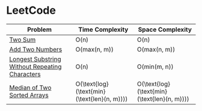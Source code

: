 # LeetCode

|                   Problem                                                                                                 | Time Complexity                            | Space Complexity                          |
|---------------------------------------------------------------------------------------------------------------------------|--------------------------------------------|-------------------------------------------|
|[Two Sum](https://github.com/datttrian/leetcode/tree/main/src/two-sum)                                                     |O(n)                                        |O(n)                                       |
|[Add Two Numbers](https://github.com/datttrian/leetcode/tree/main/src/add-two-numbers)                                     |O(max(n, m))                                |O(max(n, m))                               |
|[Longest Substring Without Repeating Characters](https://github.com/datttrian/leetcode/tree/main/src/add-two-numbers)      |O(n)                                        |O(min(m, n))                               |
|[Median of Two Sorted Arrays](https://github.com/datttrian/leetcode/tree/main/src/median-of-two-sorted-arrays)             |O(\text{log}(\text{min}(\text{len}(n, m)))) |O(\text{log}(\text{min}(\text{len}(n, m))))|

<!-- |[Longest Palindromic Substring](https://github.com/datttrian/leetcode/tree/main/src/longest-palindromic-substring)         |O(n^2)                                      |O(n)                                       |
|[Zigzag Conversion](https://github.com/datttrian/leetcode/tree/main/src/zigzag-conversion)                                 |O(n)                                        |O(n)                                       |
|[Next Permutation](https://github.com/datttrian/leetcode/tree/main/src/longest-substring-without-repeating-characters)     |O(n)                                        |O(1)                                       | -->

